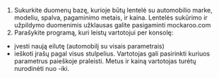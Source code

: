 1. Sukurkite duomenų bazę, kurioje būtų lentelė su automobilio marke, modeliu, spalva, pagaminimo metais, ir kaina. Lentelės sukūrimo ir užpildymo duomenimis užklausas galite pasigaminti mockaroo.com
2. Parašykite programą, kuri leistų vartotojui per konsolę:
* įvesti naują eilutę (automobilį su visais parametrais)
* ieškoti įrašų pagal visus stulpelius. Vartotojas gali pasirinkti kuriuos parametrus paieškoje praleisti. Metus ir kainą vartotojas turėtų nurodinėti nuo -iki.